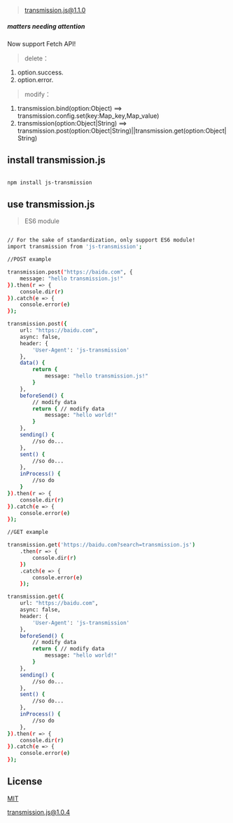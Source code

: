 > transmission.js@1.1.0

##### matters needing attention

Now support Fetch API!

> delete：

1. option.success.
2. option.error.

> modify：

1. transmission.bind(option:Object) ==> transmission.config.set(key:Map_key,Map_value)
2. transmission(option:Object|String) ==> transmission.post(option:Object|String)||transmission.get(option:Object|String)

## install transmission.js

```bash

npm install js-transmission

```

## use transmission.js

> ES6 module

``` bash

// For the sake of standardization, only support ES6 module!
import transmission from 'js-transmission';

//POST example

transmission.post("https://baidu.com", {
    message: "hello transmission.js!"
}).then(r => {
    console.dir(r)
}).catch(e => {
    console.error(e)
});

transmission.post({
    url: "https://baidu.com",
    async: false,
    header: {
        'User-Agent': 'js-transmission'
    },
    data() {
        return {
            message: "hello transmission.js!"
        }
    },
    beforeSend() {
        // modify data
        return { // modify data
            message: "hello world!"
        }
    },
    sending() {
        //so do...
    },
    sent() {
        //so do...
    },
    inProcess() {
        //so do
    }
}).then(r => {
    console.dir(r)
}).catch(e => {
    console.error(e)
});

//GET example

transmission.get('https://baidu.com?search=transmission.js')
    .then(r => {
        console.dir(r)
    })
    .catch(e => {
        console.error(e)
    });

transmission.get({
    url: "https://baidu.com",
    async: false,
    header: {
        'User-Agent': 'js-transmission'
    },
    beforeSend() {
        // modify data
        return { // modify data
            message: "hello world!"
        }
    },
    sending() {
        //so do...
    },
    sent() {
        //so do...
    },
    inProcess() {
        //so do
    },
}).then(r => {
    console.dir(r)
}).catch(e => {
    console.error(e)
});

```
##  License

[MIT](http://opensource.org/licenses/MIT)

[transmission.js@1.0.4](https://github.com/noteScript/js-transmission.git)
